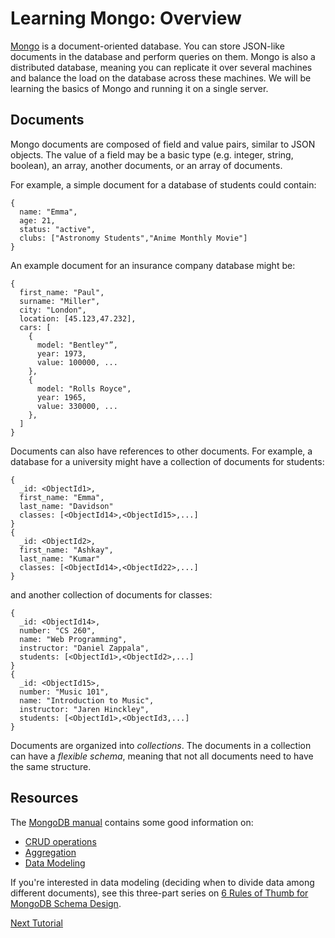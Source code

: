 # Learning Mongo: Overview

[Mongo](https://www.mongodb.com/) is a document-oriented database. You can
store JSON-like documents in the database and perform queries on them.
Mongo is also a distributed database, meaning you can replicate it over
several machines and balance the load on the database across these machines.
We will be learning the basics of Mongo and running it on a single server.

## Documents

Mongo documents are composed of field and value pairs, similar to JSON objects.
The value of a field may be a basic type (e.g. integer, string, boolean),
an array, another documents, or an array of documents.

For example, a simple document for a database of students could contain:

```
{
  name: "Emma",
  age: 21,
  status: "active",
  clubs: ["Astronomy Students","Anime Monthly Movie"]
}
```

An example document for an insurance company database might be:

```
{
  first_name: "Paul",
  surname: "Miller",
  city: "London",
  location: [45.123,47.232],
  cars: [
    {
      model: "Bentley"”,
      year: 1973,
      value: 100000, ...
    },
    {
      model: "Rolls Royce",
      year: 1965,
      value: 330000, ...
    },
  ]
}
```

Documents can also have references to other documents.
For example, a database for a university might have a collection of documents for students:

```
{
  _id: <ObjectId1>,
  first_name: "Emma",
  last_name: "Davidson"
  classes: [<ObjectId14>,<ObjectId15>,...]
}
{
  _id: <ObjectId2>,
  first_name: "Ashkay",
  last_name: "Kumar"
  classes: [<ObjectId14>,<ObjectId22>,...]
}

```

and another collection of documents for classes:

```
{
  _id: <ObjectId14>,
  number: "CS 260",
  name: "Web Programming",
  instructor: "Daniel Zappala",
  students: [<ObjectId1>,<ObjectId2>,...]
}
{
  _id: <ObjectId15>,
  number: "Music 101",
  name: "Introduction to Music",
  instructor: "Jaren Hinckley",
  students: [<ObjectId1>,<ObjectId3,...]
}
```

Documents are organized into *collections*. The documents in a collection can have a *flexible schema*, meaning that not all documents need to have the same structure.

## Resources

The [MongoDB manual](https://docs.mongodb.com/manual/) contains some good information on:

* [CRUD operations](https://docs.mongodb.com/manual/crud/)
* [Aggregation](https://docs.mongodb.com/manual/aggregation/)
* [Data Modeling](https://docs.mongodb.com/manual/core/data-modeling-introduction/)

If you're interested in data modeling (deciding when to divide data among different documents), see this three-part series on [6 Rules of Thumb for MongoDB Schema Design](https://www.mongodb.com/blog/post/6-rules-of-thumb-for-mongodb-schema-design-part-1?_ga=2.173464736.2038315200.1552159589-1012387045.1552159589).

[Next Tutorial](install.md)
